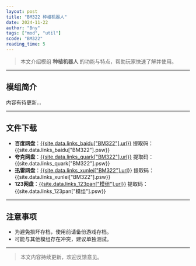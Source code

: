 ```yaml
---
layout: post
title: "BM322 种植机器人"
date: 2024-11-22
author: "Bny"
tags: ["mod", "util"]
scode: "BM322"
reading_time: 5
---
```


> 本文介绍模组 **种植机器人** 的功能与特点，帮助玩家快速了解并使用。

---

## 模组简介

内容有待更新...

---

## 文件下载
- **百度网盘**：[{{site.data.links_baidu["BM322"].url}}]({{site.data.links_baidu["BM322"].url}}) 提取码：{{site.data.links_baidu["BM322"].psw}}
- **夸克网盘**：[{{site.data.links_quark["BM322"].url}}]({{site.data.links_quark["BM322"].url}}) 提取码：{{site.data.links_quark["BM322"].psw}}
- **迅雷网盘**：[{{site.data.links_xunlei["BM322"].url}}]({{site.data.links_xunlei["BM322"].url}}) 提取码：{{site.data.links_xunlei["BM322"].psw}}
- **123网盘**：[{{site.data.links_123pan["模组"].url}}]({{site.data.links_123pan["模组"].url}}) 提取码：{{site.data.links_123pan["模组"].psw}}

---

## 注意事项
- 为避免损坏存档，使用前请备份游戏存档。
- 可能与其他模组存在冲突，建议单独测试。

---

> 本文内容持续更新，欢迎反馈意见。
